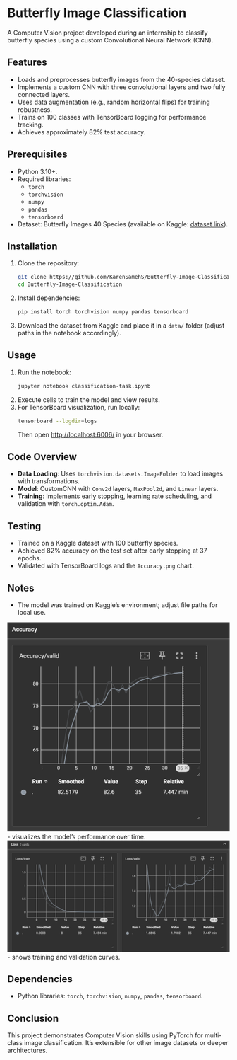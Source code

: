 
# Butterfly Image Classification

A Computer Vision project developed during an internship to classify butterfly species using a custom Convolutional Neural Network (CNN).

## Features
- Loads and preprocesses butterfly images from the 40-species dataset.
- Implements a custom CNN with three convolutional layers and two fully connected layers.
- Uses data augmentation (e.g., random horizontal flips) for training robustness.
- Trains on 100 classes with TensorBoard logging for performance tracking.
- Achieves approximately 82% test accuracy.

## Prerequisites
- Python 3.10+.
- Required libraries:
  - `torch`
  - `torchvision`
  - `numpy`
  - `pandas`
  - `tensorboard`
- Dataset: Butterfly Images 40 Species (available on Kaggle: [dataset link](https://www.kaggle.com/datasets/gpiosenka/butterfly-images40-species)).

## Installation
1. Clone the repository:
   ```bash
   git clone https://github.com/KarenSamehS/Butterfly-Image-Classification.git
   cd Butterfly-Image-Classification
   ```
2. Install dependencies:
   ```bash
   pip install torch torchvision numpy pandas tensorboard
   ```
3. Download the dataset from Kaggle and place it in a `data/` folder (adjust paths in the notebook accordingly).

## Usage
1. Run the notebook:
   ```bash
   jupyter notebook classification-task.ipynb
   ```
2. Execute cells to train the model and view results.
3. For TensorBoard visualization, run locally:
   ```bash
   tensorboard --logdir=logs
   ```
   Then open [http://localhost:6006/](http://localhost:6006/) in your browser.

## Code Overview
- **Data Loading**: Uses `torchvision.datasets.ImageFolder` to load images with transformations.
- **Model**: CustomCNN with `Conv2d` layers, `MaxPool2d`, and `Linear` layers.
- **Training**: Implements early stopping, learning rate scheduling, and validation with `torch.optim.Adam`.

## Testing
- Trained on a Kaggle dataset with 100 butterfly species.
- Achieved 82% accuracy on the test set after early stopping at 37 epochs.
- Validated with TensorBoard logs and the `Accuracy.png` chart.

## Notes
- The model was trained on Kaggle’s environment; adjust file paths for local use.
  
 <img src="Accuracy.png" alt="Accuracy Chart">
- visualizes the model’s performance over time.
 <img src="Loss.png" alt="TensorBoard Screenshot">
- shows training and validation curves.

## Dependencies
- Python libraries: `torch`, `torchvision`, `numpy`, `pandas`, `tensorboard`.

## Conclusion
This project demonstrates Computer Vision skills using PyTorch for multi-class image classification. It’s extensible for other image datasets or deeper architectures.
